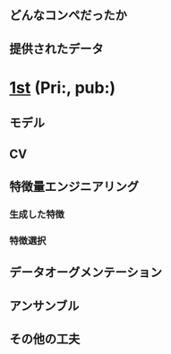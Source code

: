 # []()

## どんなコンペだったか  
## 提供されたデータ

# [1st]() (Pri:, pub:)

## モデル

## CV

## 特徴量エンジニアリング
### 生成した特徴
### 特徴選択

## データオーグメンテーション

## アンサンブル

## その他の工夫  